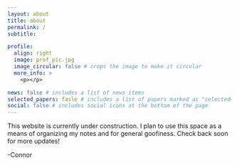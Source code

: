 ```yaml
---
layout: about
title: about
permalink: /
subtitle:  

profile:
  align: right
  image: prof_pic.jpg
  image_circular: false # crops the image to make it circular
  more_info: >
    <p></p>

news: false # includes a list of news items
selected_papers: fasle # includes a list of papers marked as "selected={true}"
social: false # includes social icons at the bottom of the page
---
```


This website is currently under construction. I plan to use this space as a means of organizing my notes and for general goofiness. Check back soon for more updates!

-Connor
